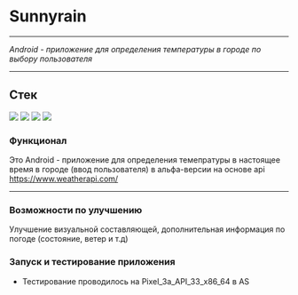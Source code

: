 # Sunnyrain
 
___

*Android - приложение для определения температуры в городе по выбору пользователя*
___

 ## Стек
<img src="https://img.shields.io/badge/Java-C71A36?style=for-the-badge&logo=Java&logoColor=white"/> <img src="https://img.shields.io/badge/Android%20Studio-3DDC84.svg?style=for-the-badge&logo=android-studio&logoColor=white"/> <img src="https://img.shields.io/badge/Gradle-02303A.svg?style=for-the-badge&logo=Gradle&logoColor=white"/> <img src="https://img.shields.io/badge/Android-3DDC84?style=for-the-badge&logo=android&logoColor=white"/> 

### Функционал

Это Android - приложение для определения темепратуры в настоящее время в городе (ввод пользователя) в альфа-версии на основе api https://www.weatherapi.com/

---
### Возможности по улучшению

Улучшение визуальной составляющей, дополнительная информация по погоде (состояние, ветер и т.д)

### Запуск и тестирование приложения
- Тестирование проводилось на Pixel_3a_API_33_x86_64 в AS
